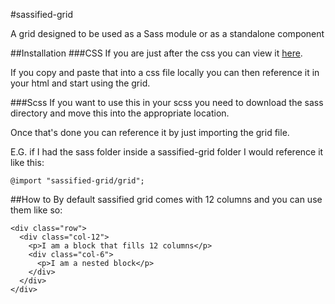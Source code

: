 #sassified-grid

A grid designed to be used as a Sass module or as a standalone component 

##Installation
###CSS
If you are just after the css you can view it [here](https://raw2.github.com/christopherrolfe198/sassified-grid/master/stylesheets/grid.css).

If you copy and paste that into a css file locally you can then reference it in your html and start using the grid.

###Scss
If you want to use this in your scss you need to download the sass directory and move this into the appropriate location.

Once that's done you can reference it by just importing the grid file.

E.G. if I had the sass folder inside a sassified-grid folder I would reference it like this:

```
@import "sassified-grid/grid";
```

##How to
By default sassified grid comes with 12 columns and you can use them like so:

```
<div class="row">
  <div class="col-12">
    <p>I am a block that fills 12 columns</p>
    <div class="col-6">
      <p>I am a nested block</p>
    </div>
  </div>
</div>
```
